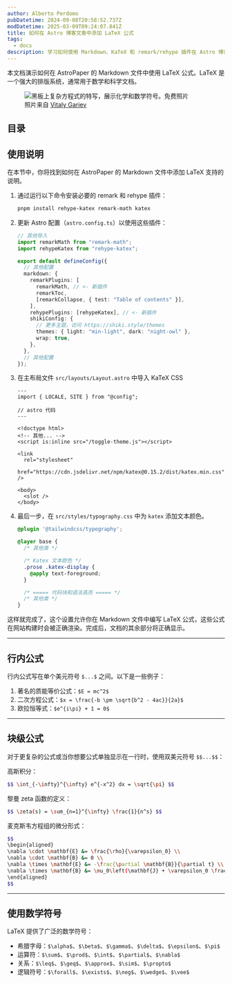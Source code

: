 ```yaml
---
author: Alberto Perdomo
pubDatetime: 2024-09-08T20:58:52.737Z
modDatetime: 2025-03-09T09:24:07.841Z
title: 如何在 Astro 博客文章中添加 LaTeX 公式
tags:
  - docs
description: 学习如何使用 Markdown、KaTeX 和 remark/rehype 插件在 Astro 博客文章中添加 LaTeX 公式。
---
```


本文档演示如何在 AstroPaper 的 Markdown 文件中使用 LaTeX 公式。LaTeX 是一个强大的排版系统，通常用于数学和科学文档。

<figure>
  <img
    src="https://images.pexels.com/photos/22690748/pexels-photo-22690748/free-photo-of-close-up-of-complicated-equations-written-on-a-blackboard.jpeg?auto=compress&cs=tinysrgb&w=1260&h=750&dpr=2"
    alt="黑板上复杂方程式的特写，展示化学和数学符号。免费照片"
  />
  <figcaption class="text-center">
    照片来自 <a href="https://www.pexels.com/photo/close-up-of-complicated-equations-written-on-a-blackboard-22690748/">Vitaly Gariev</a>
  </figcaption>
</figure>

## 目录

## 使用说明

在本节中，你将找到如何在 AstroPaper 的 Markdown 文件中添加 LaTeX 支持的说明。

1. 通过运行以下命令安装必要的 remark 和 rehype 插件：

   ```bash
   pnpm install rehype-katex remark-math katex
   ```

2. 更新 Astro 配置（`astro.config.ts`）以使用这些插件：

   ```ts
   // 其他导入
   import remarkMath from "remark-math";
   import rehypeKatex from "rehype-katex";

   export default defineConfig({
     // 其他配置
     markdown: {
       remarkPlugins: [
         remarkMath, // <- 新插件
         remarkToc,
         [remarkCollapse, { test: "Table of contents" }],
       ],
       rehypePlugins: [rehypeKatex], // <- 新插件
       shikiConfig: {
         // 更多主题，访问 https://shiki.style/themes
         themes: { light: "min-light", dark: "night-owl" },
         wrap: true,
       },
     },
     // 其他配置
   });
   ```

3. 在主布局文件 `src/layouts/Layout.astro` 中导入 KaTeX CSS

   ```astro
   ---
   import { LOCALE, SITE } from "@config";

   // astro 代码
   ---

   <!doctype html>
   <!-- 其他... -->
   <script is:inline src="/toggle-theme.js"></script>

   <link
     rel="stylesheet"
     href="https://cdn.jsdelivr.net/npm/katex@0.15.2/dist/katex.min.css"
   />

   <body>
     <slot />
   </body>
   ```

4. 最后一步，在 `src/styles/typography.css` 中为 `katex` 添加文本颜色。

   ```css
   @plugin '@tailwindcss/typography';

   @layer base {
     /* 其他类 */

     /* Katex 文本颜色 */
     .prose .katex-display {
       @apply text-foreground;
     }

     /* ===== 代码块和语法高亮 ===== */
     /* 其他类 */
   }
   ```

这样就完成了，这个设置允许你在 Markdown 文件中编写 LaTeX 公式，这些公式在网站构建时会被正确渲染。完成后，文档的其余部分将正确显示。

---

## 行内公式

行内公式写在单个美元符号 `$...$` 之间。以下是一些例子：

1. 著名的质能等价公式：`$E = mc^2$`
2. 二次方程公式：`$x = \frac{-b \pm \sqrt{b^2 - 4ac}}{2a}$`
3. 欧拉恒等式：`$e^{i\pi} + 1 = 0$`

---

## 块级公式

对于更复杂的公式或当你想要公式单独显示在一行时，使用双美元符号 `$$...$$`：

高斯积分：

```bash
$$ \int_{-\infty}^{\infty} e^{-x^2} dx = \sqrt{\pi} $$
```

黎曼 zeta 函数的定义：

```bash
$$ \zeta(s) = \sum_{n=1}^{\infty} \frac{1}{n^s} $$
```

麦克斯韦方程组的微分形式：

```bash
$$
\begin{aligned}
\nabla \cdot \mathbf{E} &= \frac{\rho}{\varepsilon_0} \\
\nabla \cdot \mathbf{B} &= 0 \\
\nabla \times \mathbf{E} &= -\frac{\partial \mathbf{B}}{\partial t} \\
\nabla \times \mathbf{B} &= \mu_0\left(\mathbf{J} + \varepsilon_0 \frac{\partial \mathbf{E}}{\partial t}\right)
\end{aligned}
$$
```

---

## 使用数学符号

LaTeX 提供了广泛的数学符号：

- 希腊字母：`$\alpha$`、`$\beta$`、`$\gamma$`、`$\delta$`、`$\epsilon$`、`$\pi$`
- 运算符：`$\sum$`、`$\prod$`、`$\int$`、`$\partial$`、`$\nabla$`
- 关系：`$\leq$`、`$\geq$`、`$\approx$`、`$\sim$`、`$\propto$`
- 逻辑符号：`$\forall$`、`$\exists$`、`$\neg$`、`$\wedge$`、`$\vee$`

